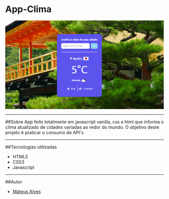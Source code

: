 # App-Clima

![](./Capturar.PNG)

---
##Sobre
App feito totalmente em javascript vanilla, css e html que informa o clima atualizado de cidades variadas ao redor do mundo.
O objetivo deste projeto é praticar o consumo de API's

---
##Tecnologias utilizadas
- HTML5
- CSS3
- Javascript

---
##Autor
- [Mateus Alves](https://github.com/MateusAlves595)
